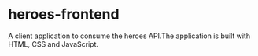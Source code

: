 # heroes-frontend
A client application to consume the heroes API.The application is built with HTML, CSS and JavaScript.
